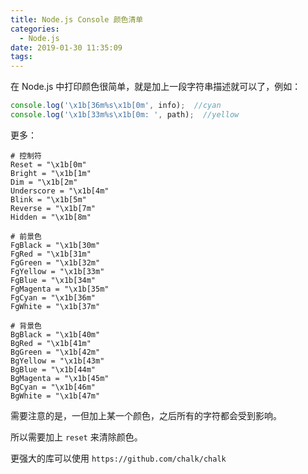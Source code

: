 ```yaml
---
title: Node.js Console 颜色清单
categories:
  - Node.js
date: 2019-01-30 11:35:09
tags:
---
```


在 Node.js 中打印颜色很简单，就是加上一段字符串描述就可以了，例如：

```js
console.log('\x1b[36m%s\x1b[0m', info);  //cyan
console.log('\x1b[33m%s\x1b[0m: ', path);  //yellow
```
更多：

```
# 控制符
Reset = "\x1b[0m"
Bright = "\x1b[1m"
Dim = "\x1b[2m"
Underscore = "\x1b[4m"
Blink = "\x1b[5m"
Reverse = "\x1b[7m"
Hidden = "\x1b[8m"

# 前景色
FgBlack = "\x1b[30m"
FgRed = "\x1b[31m"
FgGreen = "\x1b[32m"
FgYellow = "\x1b[33m"
FgBlue = "\x1b[34m"
FgMagenta = "\x1b[35m"
FgCyan = "\x1b[36m"
FgWhite = "\x1b[37m"

# 背景色
BgBlack = "\x1b[40m"
BgRed = "\x1b[41m"
BgGreen = "\x1b[42m"
BgYellow = "\x1b[43m"
BgBlue = "\x1b[44m"
BgMagenta = "\x1b[45m"
BgCyan = "\x1b[46m"
BgWhite = "\x1b[47m"
```

需要注意的是，一但加上某一个颜色，之后所有的字符都会受到影响。

所以需要加上 `reset` 来清除颜色。

更强大的库可以使用 `https://github.com/chalk/chalk`